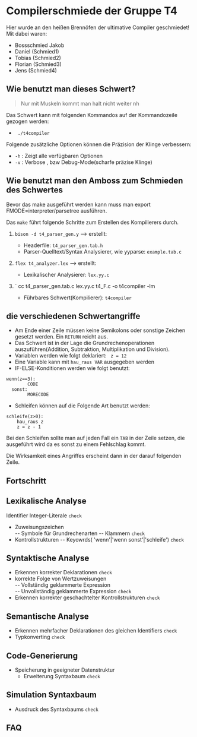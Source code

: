 # Compilerschmiede der Gruppe T4

Hier wurde an den heißen Brennöfen der ultimative Compiler geschmiedet!  
Mit dabei waren:
* Bossschmied Jakob
* Daniel (Schmied1)  
* Tobias (Schmied2)  
* Florian (Schmied3)  
* Jens (Schmied4)  


## Wie benutzt man dieses Schwert?

> Nur mit Muskeln kommt man halt nicht weiter nh

Das Schwert kann mit folgenden Kommandos auf der Kommandozeile gezogen werden:
- ` ./t4compiler`

Folgende zusätzliche Optionen können die Präzision der Klinge verbessern:
- `-h` : Zeigt alle verfügbaren Optionen
- `-v` : Verbose , bzw Debug-Mode(scharfe präzise Klinge) 


## Wie benutzt man den Amboss zum Schmieden des Schwertes
Bevor das make ausgeführt werden kann muss man export FMODE=interpreter/parsetree ausführen.

Das `make` führt folgende Schritte zum Erstellen des Kompilierers durch.

1. `bison -d t4_parser_gen.y` --> erstellt:
    - Headerfile: `t4_parser_gen.tab.h`
    - Parser-Quelltext/Syntax Analysierer, wie yyparse: `example.tab.c`

2. `flex t4_analyzer.lex`  --> erstellt:
     - Lexikalischer Analysierer: `lex.yy.c`
       
3. `	cc t4_parser_gen.tab.c lex.yy.c t4_F.c -o t4compiler -lm
      - Führbares Schwert(Kompilierer): `t4compiler` 

## die verschiedenen Schwertangriffe
- Am Ende einer Zeile müssen keine Semikolons oder sonstige Zeichen gesetzt werden. Ein `RETURN` reicht aus.
- Das Schwert ist in der Lage die Grundrechenoperationen auszuführen(Addition, Subtraktion, Multiplikation und Division).
- Variablen werden wie folgt deklariert: ` z = 12`
- Eine Variable kann mit `hau_raus VAR` ausgegeben werden
- IF-ELSE-Konditionen werden wie folgt benutzt: 	
```
wenn(z==3):
		CODE
  sonst:
		MORECODE	
```

- Schleifen können auf die Folgende Art benutzt werden:

```
schleife(z>0):
	hau_raus z
	z = z - 1

```
Bei den Schleifen sollte man auf jeden Fall ein `TAB`  in der Zeile setzen, die ausgeführt wird  da es sonst zu einem Fehlschlag kommt.

Die Wirksamkeit eines Angriffes erscheint dann in der darauf folgenden Zeile.
## Fortschritt
Lexikalische Analyse
-----------------------------------------
Identifier Integer-Literale				```check```
- Zuweisungszeichen			
	-- Symbole für Grundrechenarten
	-- Klammern					```check```
- Kontrollstrukturen
	-- Keyowrds( 'wenn'|'wenn sonst'|'schleife')	```check```

Syntaktische Analyse
-----------------------------------------
- Erkennen korrekter Deklarationen			```check```
- korrekte Folge von Wertzuweisungen		
    -- Vollständig geklammerte Expression	
    -- Unvollständig geklammerte Expression		```check```
- Erkennen korrekter geschachtelter
  Kontrollstrukturen					```check```

Semantische Analyse
-----------------------------------------
- Erkennen mehrfacher Deklarationen
  des gleichen Identifiers				```check```
- Typkonverting						```check```

Code-Generierung
-----------------------------------------
- Speicherung in geeigneter Datenstruktur		
	- Erweiterung Syntaxbaum			```check```

Simulation Syntaxbaum
-----------------------------------------
- Ausdruck des Syntaxbaums				```check```

## FAQ


